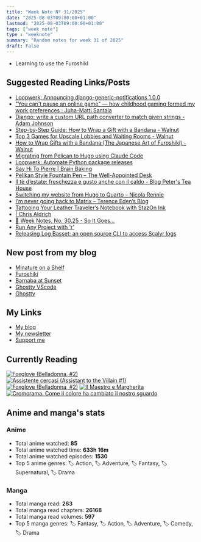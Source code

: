 ```yaml
---
title: "Week Note Nº 31/2025"
date: "2025-08-03T09:00:00+01:00"
lastmod: "2025-08-03T09:00:00+01:00"
tags: ["week note"]
type : "weeknote"
summary: "Random notes for week 31 of 2025"
draft: False
---
```


- Learning to use the FuroshikI

## Suggested Reading Links/Posts
- [Loopwerk: Announcing django-generic-notifications 1.0.0](https://www.loopwerk.io/articles/2025/announcing-django-generic-notifications/?utm_source=fundor333.com)
- ["You can't pause an online game" — how childhood gaming formed my work preferences : Juha-Matti Santala](https://hamatti.org/posts/you-cant-pause-an-online-game-how-childhood-gaming-formed-my-work-preferences/?utm_source=fundor333.com)
- [Django: write a custom URL path converter to match given strings - Adam Johnson](https://adamj.eu/tech/2025/08/01/django-custom-url-converter-string/?utm_source=fundor333.com)
- [Step-by-Step Guide: How to Wrap a Gift with a Bandana - Walnut](https://walnutstudiolo.com/blogs/blog/step-by-step-guide-wrap-gifts-with-a-bandana-the-japanese-art-of-furoshiki?utm_source=fundor333.com)
- [Top 3 Games for Upscale Lobbies and Waiting Rooms - Walnut](https://walnutstudiolo.com/blogs/blog/top-3-games-for-lobbies-and-waiting-rooms?utm_source=fundor333.com)
- [How to Wrap Gifts with a Bandana (The Japanese Art of Furoshiki) - Walnut](https://walnutstudiolo.com/blogs/blog/how-to-wrap-gifts-with-a-bandana-the-japanese-art-of-furoshiki?utm_source=fundor333.com)
- [Migrating from Pelican to Hugo using Claude Code](https://sujee.dev/post/migrating-from-pelican-to-hugo-using-claude-code/?utm_source=fundor333.com)
- [Loopwerk: Automate Python package releases](https://www.loopwerk.io/articles/2025/automate-python-releases/?utm_source=fundor333.com)
- [Say Hi To Pierre | Brain Baking](https://brainbaking.com/post/2025/07/say-hi-to-pierre/?utm_source=fundor333.com)
- [Pelikan Style Fountain Pen – The Well-Appointed Desk](https://www.wellappointeddesk.com/2025/07/pelikan-style-fountain-pen/?utm_source=fundor333.com)
- [Il tè d’estate: freschezza e gusto anche con il caldo - Blog Peter's Tea House](https://blog.peters-teahouse.it/varieta/il-te-destate-freschezza-e-gusto-anche-con-il-caldo/?utm_source=fundor333.com)
- [Switching my website from Hugo to Quarto – Nicola Rennie](https://nrennie.rbind.io/blog/hugo-quarto-website/?utm_source=fundor333.com)
- [I’m never going back to Matrix – Terence Eden’s Blog](https://shkspr.mobi/blog/2025/07/im-never-going-back-to-matrix/?utm_source=fundor333.com)
- [Tattooing Your Leather Traveler’s Notebook with StazOn Ink](https://www.scriptionstudio.com/post/tattooing-your-traveler-s-notebook-stazon-ink?utm_source=fundor333.com)
- [| Chris Aldrich](https://boffosocko.com/2025/07/28/1945-royal-kmm-standard-typewriter/?utm_source=fundor333.com)
- [📝 Week Notes, No. 30.25 - So It Goes…](https://notes.krueger.ink/posts/week-notes-no-3025?utm_source=fundor333.com)
- [Run Any Project with 'r'](https://www.judy.co.uk/blog/run-any-project-with-fish/?utm_source=fundor333.com)
- [Releasing Log Basset: an open source CLI to access Scalyr logs](https://www.andreagrandi.it/posts/releasing-log-basset-open-source-cli-access-scalyr-logs/?utm_source=fundor333.com)
## New post from my blog
- [Minature on a Shelf](https://fundor333.com/photos/2025/minature-on-a-shelf/?utm_source=fundor333.com)
- [Furoshiki](https://fundor333.com/micro/2025/08/furoshiki/?utm_source=fundor333.com)
- [Barnaba at Sunset](https://fundor333.com/photos/2025/barnaba-at-sunset/?utm_source=fundor333.com)
- [Ghostty VScode](https://fundor333.com/micro/2025/07/ghostty-matcha-vscode/?utm_source=fundor333.com)
- [Ghostty](https://fundor333.com/micro/2025/07/ghosttly/?utm_source=fundor333.com)

## My Links
- [My blog](https://www.fundor333.com)
- [My newsletter](https://newsletter.digitaltearoom.com)
- [Support me](https://ko-fi.com/fundor333)

## Currently Reading
[![Foxglove (Belladonna, #2)](https://i.gr-assets.com/images/S/compressed.photo.goodreads.com/books/1677904559l/74891101._SX98_.jpg)](https://www.goodreads.com/review/show/7711062265?utm_medium=api&utm_source=rss) [![Assistente cercasi (Assistant to the Villain #1)](https://i.gr-assets.com/images/S/compressed.photo.goodreads.com/books/1712603576l/211060482._SX98_.jpg)](https://www.goodreads.com/review/show/7698115029?utm_medium=api&utm_source=rss) [![Foxglove (Belladonna, #2)](https://i.gr-assets.com/images/S/compressed.photo.goodreads.com/books/1714663422l/211170617._SX98_.jpg)](https://www.goodreads.com/review/show/7583111149?utm_medium=api&utm_source=rss) [![Il Maestro e Margherita](https://i.gr-assets.com/images/S/compressed.photo.goodreads.com/books/1449182290l/28095021._SX98_.jpg)](https://www.goodreads.com/review/show/7613476820?utm_medium=api&utm_source=rss) [![Cromorama. Come il colore ha cambiato il nostro sguardo](https://i.gr-assets.com/images/S/compressed.photo.goodreads.com/books/1505808761l/36266532._SX98_.jpg)](https://www.goodreads.com/review/show/5993206761?utm_medium=api&utm_source=rss) 

## Anime and manga's stats

### **Anime**
- Total anime watched: **85**
- Total anime watched time: **633h 16m**
- Total anime watched episodes: **1530**
- Top 5 anime genres: 🏷️ Action, 🏷️ Adventure, 🏷️ Fantasy, 🏷️ Supernatural, 🏷️ Drama

### **Manga**
- Total manga read: **263**
- Total manga read chapters: **26168**
- Total manga read volumes: **597**
- Top 5 manga genres: 🏷️ Fantasy, 🏷️ Action, 🏷️ Adventure, 🏷️ Comedy, 🏷️ Drama
